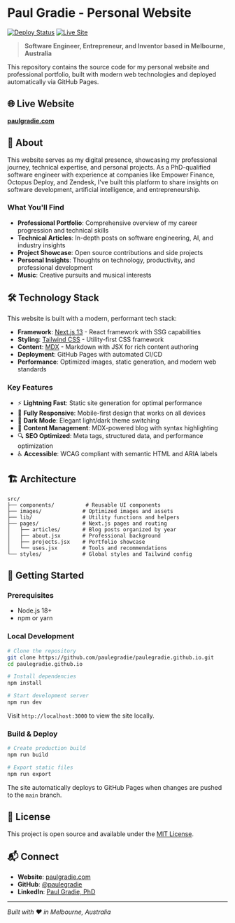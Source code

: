 # Paul Gradie - Personal Website

[![Deploy Status](https://github.com/paulegradie/paulegradie.github.io/actions/workflows/deploy-website.yml/badge.svg)](https://github.com/paulegradie/paulegradie.github.io/actions/workflows/deploy-website.yml)
[![Live Site](https://img.shields.io/badge/Live%20Site-paulgradie.com-blue)](https://paulgradie.com/)

> **Software Engineer, Entrepreneur, and Inventor based in Melbourne, Australia**

This repository contains the source code for my personal website and professional portfolio, built with modern web technologies and deployed automatically via GitHub Pages.

## 🌐 Live Website

**[paulgradie.com](https://paulgradie.com/)**

## 🚀 About

This website serves as my digital presence, showcasing my professional journey, technical expertise, and personal projects. As a PhD-qualified software engineer with experience at companies like Empower Finance, Octopus Deploy, and Zendesk, I've built this platform to share insights on software development, artificial intelligence, and entrepreneurship.

### What You'll Find

- **Professional Portfolio**: Comprehensive overview of my career progression and technical skills
- **Technical Articles**: In-depth posts on software engineering, AI, and industry insights
- **Project Showcase**: Open source contributions and side projects
- **Personal Insights**: Thoughts on technology, productivity, and professional development
- **Music**: Creative pursuits and musical interests

## 🛠 Technology Stack

This website is built with a modern, performant tech stack:

- **Framework**: [Next.js 13](https://nextjs.org/) - React framework with SSG capabilities
- **Styling**: [Tailwind CSS](https://tailwindcss.com/) - Utility-first CSS framework
- **Content**: [MDX](https://mdxjs.com/) - Markdown with JSX for rich content authoring
- **Deployment**: GitHub Pages with automated CI/CD
- **Performance**: Optimized images, static generation, and modern web standards

### Key Features

- ⚡ **Lightning Fast**: Static site generation for optimal performance
- 📱 **Fully Responsive**: Mobile-first design that works on all devices
- 🌙 **Dark Mode**: Elegant light/dark theme switching
- 📝 **Content Management**: MDX-powered blog with syntax highlighting
- 🔍 **SEO Optimized**: Meta tags, structured data, and performance optimization
- ♿ **Accessible**: WCAG compliant with semantic HTML and ARIA labels

## 🏗 Architecture

```
src/
├── components/          # Reusable UI components
├── images/             # Optimized images and assets
├── lib/                # Utility functions and helpers
├── pages/              # Next.js pages and routing
│   ├── articles/       # Blog posts organized by year
│   ├── about.jsx       # Professional background
│   ├── projects.jsx    # Portfolio showcase
│   └── uses.jsx        # Tools and recommendations
└── styles/             # Global styles and Tailwind config
```

## 🚀 Getting Started

### Prerequisites

- Node.js 18+
- npm or yarn

### Local Development

```bash
# Clone the repository
git clone https://github.com/paulegradie/paulegradie.github.io.git
cd paulegradie.github.io

# Install dependencies
npm install

# Start development server
npm run dev
```

Visit `http://localhost:3000` to view the site locally.

### Build & Deploy

```bash
# Create production build
npm run build

# Export static files
npm run export
```

The site automatically deploys to GitHub Pages when changes are pushed to the `main` branch.


## 📄 License

This project is open source and available under the [MIT License](LICENSE).

## 📬 Connect

- **Website**: [paulgradie.com](https://paulgradie.com/)
- **GitHub**: [@paulegradie](https://github.com/paulegradie)
- **LinkedIn**: [Paul Gradie, PhD](https://www.linkedin.com/in/paul-gradie-phd-743b8b58/)

---

*Built with ❤️ in Melbourne, Australia*